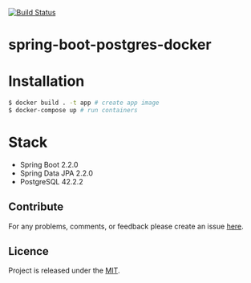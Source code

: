[![Build Status](https://travis-ci.org/egnaf/spring-boot-postgres-docker.svg?branch=dev)](https://travis-ci.org/egnaf/spring-boot-postgres-docker)

# spring-boot-postgres-docker

# Installation
```bash
$ docker build . -t app # create app image
$ docker-compose up # run containers
```

# Stack
- Spring Boot 2.2.0
- Spring Data JPA 2.2.0
- PostgreSQL 42.2.2

## Contribute
For any problems, comments, or feedback please create an issue 
[here](https://github.com/mamadaliev/design-patterns/issues).
<br>

## Licence
Project is released under the [MIT](https://en.wikipedia.org/wiki/MIT_License).